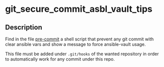 # git_secure_commit_asbl_vault_tips

## Description

Find in the file [pre-commit](./pre-commit) a shell script that prevent any git commit with clear ansible vars and show a message to force ansible-vault usage.

This file must be added under `.git/hooks` of the wanted repository in order to automatically work for any commit under this repo.


